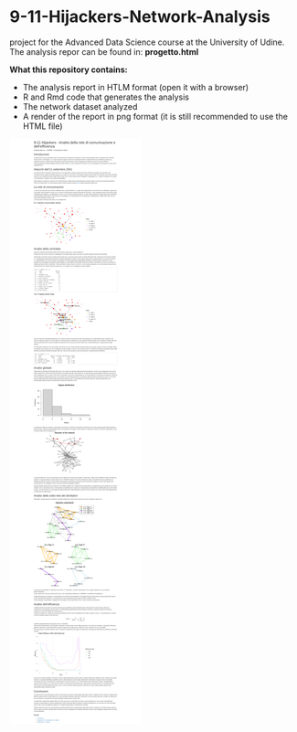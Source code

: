 # 9-11-Hijackers-Network-Analysis
project for the Advanced Data Science course at the University of Udine.
The analysis repor can be found in:  **progetto.html**

**What this repository contains:**
- The analysis report in HTLM format (open it with a browser)
- R and Rmd code that generates the analysis
- The network dataset analyzed
- A render of the report in png format (it is still recommended to use the HTML file)

![png](readme_img.png)
